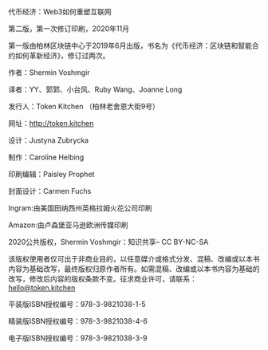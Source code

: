 
代币经济：Web3如何重塑互联网

第二版，第一次修订印刷，2020年11月

第一版由柏林区块链中心于2019年6月出版，书名为《代币经济：区块链和智能合约如何革新经济》，修订过两次。


作者：Shermin Voshmgir

译者：YY、郭郭、小台风、Ruby Wang、Joanne Long

发行人：Token Kitchen （柏林老舍恩大街9号）

网址：http://token.kitchen

设计：Justyna Zubrycka

制作：Caroline Helbing

印刷编辑：Paisley Prophet

封面设计：Carmen Fuchs

Ingram:由美国田纳西州英格拉姆火花公司印刷

Amazon:由卢森堡亚马逊欧洲传媒印刷

2020公共版权，Shermin Voshmgir：知识共享– CC BY-NC-SA

该版权使用者仅可出于非商业目的，以任意媒介或格式分发、混稿、改编或以本书内容为基础改写，最终版权归原作者所有。如需混稿、改编或以本书内容为基础的改写，修改后内容的版权条款不变。征求商业许可，请联系：hello@token.kitchen

平装版ISBN授权编号：978-3-9821038-1-5

精装版ISBN授权编号：978-3-9821038-4-6

电子版ISBN授权编号：978-3-9821038-3-9
